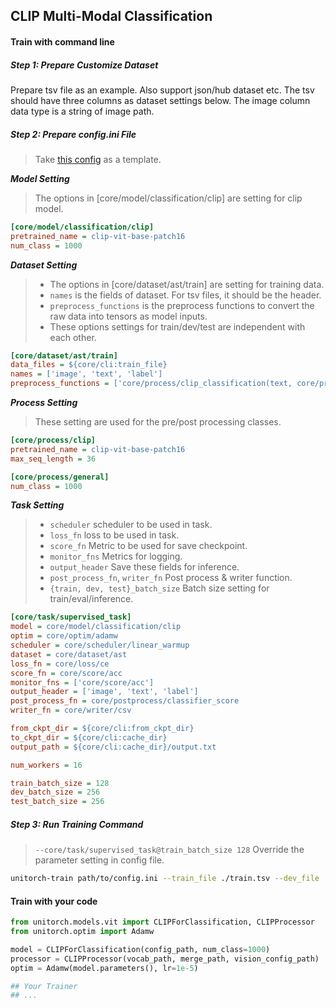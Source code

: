 
## CLIP Multi-Modal Classification

#### Train with command line
##### Step 1: Prepare Customize Dataset
Prepare tsv file as an example. Also support json/hub dataset etc. The tsv should have three columns as dataset settings below. The image column data type is a string of image path.

##### Step 2: Prepare config.ini File
> Take [this config](https://github.com/fuliucansheng/unitorch/examples/configs/core/classification/clip.ini) as a template.

***Model Setting***
> The options in [core/model/classification/clip] are setting for clip model.
 

```ini
[core/model/classification/clip]
pretrained_name = clip-vit-base-patch16
num_class = 1000
```

***Dataset Setting***

> * The options in [core/dataset/ast/train] are setting for training data. 
> * `names` is the fields of dataset. For tsv files, it should be the header.
> * `preprocess_functions` is the preprocess functions to convert the raw data into tensors as model inputs.
> * These options settings for train/dev/test are independent with each other.


```ini
[core/dataset/ast/train]
data_files = ${core/cli:train_file}
names = ['image', 'text', 'label']
preprocess_functions = ['core/process/clip_classification(text, core/process/read_image(image))', 'core/process/label(label)']
```

***Process Setting***

> These setting are used for the pre/post processing classes.

```ini
[core/process/clip]
pretrained_name = clip-vit-base-patch16
max_seq_length = 36

[core/process/general]
num_class = 1000
```

***Task Setting***
> * `scheduler` scheduler to be used in task.
> * `loss_fn` loss to be used in task.
> * `score_fn` Metric to be used for save checkpoint.
> * `monitor_fns` Metrics for logging.
> * `output_header` Save these fields for inference.
> * `post_process_fn`, `writer_fn` Post process & writer function.
> * `{train, dev, test}_batch_size` Batch size setting for train/eval/inference.

```ini
[core/task/supervised_task]
model = core/model/classification/clip
optim = core/optim/adamw
scheduler = core/scheduler/linear_warmup
dataset = core/dataset/ast
loss_fn = core/loss/ce
score_fn = core/score/acc
monitor_fns = ['core/score/acc']
output_header = ['image', 'text', 'label']
post_process_fn = core/postprocess/classifier_score
writer_fn = core/writer/csv

from_ckpt_dir = ${core/cli:from_ckpt_dir}
to_ckpt_dir = ${core/cli:cache_dir}
output_path = ${core/cli:cache_dir}/output.txt

num_workers = 16

train_batch_size = 128
dev_batch_size = 256
test_batch_size = 256
```

##### Step 3: Run Training Command

> `--core/task/supervised_task@train_batch_size 128` Override the parameter setting in config file.

```bash
unitorch-train path/to/config.ini --train_file ./train.tsv --dev_file ./dev.tsv --core/task/supervised_task@train_batch_size 128
```

#### Train with your code

```python
from unitorch.models.vit import CLIPForClassification, CLIPProcessor
from unitorch.optim import Adamw

model = CLIPForClassification(config_path, num_class=1000)
processor = CLIPProcessor(vocab_path, merge_path, vision_config_path)
optim = Adamw(model.parameters(), lr=1e-5)

## Your Trainer
## ...

```